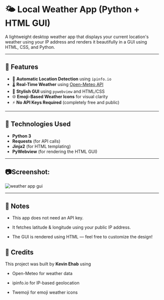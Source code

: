 # 🌤️ Local Weather App (Python + HTML GUI)

A lightweight desktop weather app that displays your current location's weather using your IP address and renders it beautifully in a GUI using HTML, CSS, and Python.

---

## 🚀 Features

- 📍 **Automatic Location Detection** using `ipinfo.io`
- 🌡️ **Real-Time Weather** using [Open-Meteo API](https://open-meteo.com/)
- 🎨 **Stylish GUI** using `pywebview` and HTML/CSS
- 🌐 **Emoji-Based Weather Icons** for visual clarity
- ⚡ **No API Keys Required** (completely free and public)

---

## 🧰 Technologies Used

- **Python 3**
- **Requests** (for API calls)
- **Jinja2** (for HTML templating)
- **PyWebview** (for rendering the HTML GUI)

---
## 📷Screenshot:
![weather app gui](https://github.com/user-attachments/assets/b23a4347-d797-4b4f-886b-3c5d5b3a7ae5)

---
## 📝 Notes
- This app does not need an API key.

- It fetches latitude & longitude using your public IP address.

- The GUI is rendered using HTML — feel free to customize the design!

## 🙌 Credits
This project was built by **Kevin Ehab** using
- Open-Meteo for weather data

- ipinfo.io for IP-based geolocation

- Twemoji for emoji weather icons
